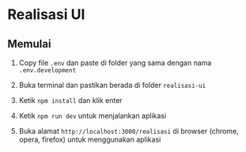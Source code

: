 # Realisasi UI
## Memulai

1. Copy file `.env` dan paste di folder yang sama dengan nama
   `.env.development`
   
2. Buka terminal dan pastikan berada di folder `realisasi-ui`

3. Ketik `npm install` dan klik enter

4. Ketik `npm run dev` untuk menjalankan aplikasi

5. Buka alamat `http://localhost:3000/realisasi` di browser (chrome, opera, firefox) untuk menggunakan aplikasi
